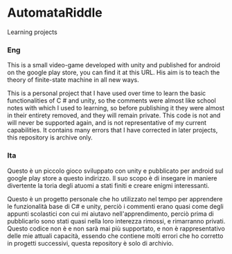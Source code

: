 # AutomataRiddle
Learning projects

### Eng
This is a small video-game developed with unity and published for android on the google play store, you can find it at this URL.
His aim is to teach the theory of finite-state machine in all new ways.

This is a personal project that I have used over time to learn the basic functionalities of C # and unity, so the comments were almost like school notes with which I used to learning, so before publishing it they were almost in their entirety removed, and they will remain private.
This code is not and will never be supported again, and is not representative of my current capabilities.
It contains many errors that I have corrected in later projects, this repository is archive only.

### Ita
Questo è un piccolo gioco sviluppato con unity e pubblicato per android sul google play store a questo indirizzo.
Il suo scopo è di insegare in maniere divertente la toria degli atuomi a stati finiti e creare enigmi interessanti.

Questo è un progetto personale che ho utilizzato nel tempo per apprendere le funzionalità base di C# e unity, perciò i commenti erano quasi come degli appunti scolastici con cui mi aiutavo nell'apprendimento, perciò prima di pubblicarlo sono stati quasi nella loro interezza rimossi, e rimarranno privati.
Questo codice non è e non sarà mai più supportato, e non è rappresentativo delle mie attuali capacità, essendo che contiene molti errori che ho corretto in progetti successivi, questa repository è solo di archivio.
